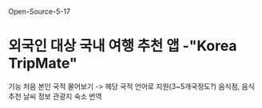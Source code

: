 Open-Source-5-17
# 외국인 대상 국내 여행 추천 앱 -"Korea TripMate"



기능
처음 본인 국적 물어보기 -> 헤당 국적 언어로 지원(3~5개국정도?)
음식점, 음식 추천
날씨 정보
관광지
숙소
번역
